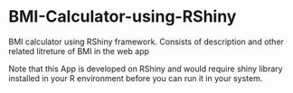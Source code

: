 # BMI-Calculator-using-RShiny
BMI calculator using RShiny framework. Consists of description and other related litreture of BMI in the web app

Note that this App is developed on RShiny and would require shiny library installed in your R environment before you can run it in your system.
